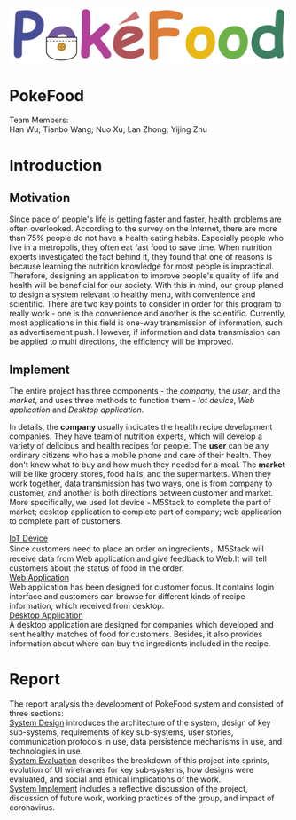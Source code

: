 ![Title1](charts/logo1_pokefood.png)
# PokeFood
Team Members:  <br>
Han Wu; Tianbo Wang; Nuo Xu; Lan Zhong; Yijing Zhu

# Introduction
## Motivation
Since pace of people's life is getting faster and faster, health problems are often overlooked. According to the survey on the Internet, there are more than 75% people do not have a health eating habits. Especially people who live in a metropolis, they often eat fast food to save time. When nutrition experts investigated the fact behind it, they found that one of reasons is because learning the nutrition knowledge for most people is impractical. Therefore, designing an application to improve people's quality of life and health will be beneficial for our society. With this in mind, our group planed to design a system relevant to healthy menu, with convenience and scientific. There are two key points to consider in order for this program to really work - one is the convenience and another is the scientific. Currently, most applications in this field is one-way transmission of information, such as advertisement push. However, if information and data transmission can be applied to multi directions, the efficiency will be improved.

## Implement
The entire project has three components - the *company*, the *user*, and the *market*, and uses three methods to function them - *Iot device*, *Web application* and *Desktop application*.  <br>

In details, the **company** usually indicates the health recipe development companies. They have team of nutrition experts, which will develop a variety of delicious and health recipes for people. The **user** can be any ordinary citizens who has a mobile phone and care of their health. They don't know what to buy and how much they needed for a meal. The **market** will be like grocery stores, food halls, and the supermarkets. When they work together, data transmission has two ways, one is from company to customer, and another is both directions between customer and market. More specifically, we used Iot device - M5Stack to complete the part of market; desktop application to complete part of company; web application to complete part of customers.

[IoT Device](https://github.com/GroupProject8/Software-Engineering/tree/master/M5Stack)  <br>
Since customers need to place an order on ingredients，M5Stack will receive data from Web application and give feedback to Web.It will tell customers about the status of food in the order.  <br>
[Web Application](https://github.com/GroupProject8/Software-Engineering/tree/master/web)  <br>
Web application has been designed for customer focus. It contains login interface and customers can browse for different kinds of recipe information, which received from desktop. <br>
[Desktop Application](https://github.com/GroupProject8/Software-Engineering/tree/master/desktop)  <br>
A desktop application are designed for companies which developed and sent healthy matches of food for customers. Besides, it also provides information about where can buy the ingredients included in the recipe.  <br>


# Report
The report analysis the development of PokeFood system and consisted of three sections:  <br>
[System Design](Portfolio/DESIGN.md) introduces the architecture of the system, design of key sub-systems, requirements of key sub-systems, user stories, communication protocols in use, data persistence mechanisms in use, and technologies in use.  <br>
[System Evaluation](Portfolio/EVALUATION.md) describes the breakdown of this project into sprints, evolution of UI wireframes for key sub-systems, how designs were evaluated, and social and ethical implications of the work.  <br>
[System Implement](https://github.com/GroupProject8/Software-Engineering/blob/master/Portfolio/IMPLEMENT.md) includes a reflective discussion of the project, discussion of future work, working practices of the group, and impact of coronavirus.  <br>

